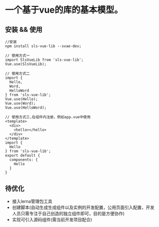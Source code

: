 # 一个基于vue的库的基本模型。


## 安装 && 使用
```
//安装
npm install sls-vue-lib --svae-dev;

// 使用方式一
import SlsVueLib from 'sls-vue-lib';
Vue.use(SlsVueLib);

// 使用方式二 
import {
  Hello,
  Word,
  HelloWord
} from 'sls-vue-lib';
Vue.use(Hello);
Vue.use(Word);
Vue.use(HelloWord);

// 使用方式三,在组件内注册，例如app.vue中使用
<template>
  <div>
    <hello></hello>
  </div>
</template>
import {
  Hello
} from 'sls-vue-lib';
export default {
  components: {
    Hello
  }
}
```

## 待优化
- 接入lerna管理包工具
- 创建脚本(自动生成生成组件以及实例的开发配置，公用页面引入配置，开发人员只需专注于自己创造的独立组件即可，目的是方便协作)
- 实现可引入源码组件(需当前开发项目配合)
